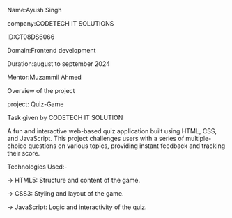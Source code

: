 Name:Ayush Singh

company:CODETECH IT SOLUTIONS

ID:CT08DS6066

Domain:Frontend development

Duration:august to september 2024

Mentor:Muzammil Ahmed


Overview of the project

project: Quiz-Game

Task given by CODETECH IT SOLUTION 

A fun and interactive web-based quiz application built using HTML, CSS, and JavaScript. This project challenges users with a series of multiple-choice questions on various topics, providing instant feedback and tracking their score.

Technologies Used:-

-> HTML5: Structure and content of the game.

-> CSS3: Styling and layout of the game.

-> JavaScript: Logic and interactivity of the quiz.


